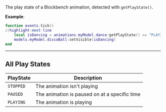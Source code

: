 The play state of a Blockbench animation, detected with <code>getPlayState()</code>.

**Example**:

```lua
function events.tick()
//highlight-next-line
    local isDancing = animations.myModel.dance:getPlayState() == "PLAYING"
    models.myModel.discoBall:setVisible(isDancing)
end
```

---

## All Play States

| PlayState | Description                                   |
| --------- | --------------------------------------------- |
| `STOPPED` | The animation isn't playing                   |
| `PAUSED`  | The animation is paused on at a specific time |
| `PLAYING` | The animation is playing                      |
